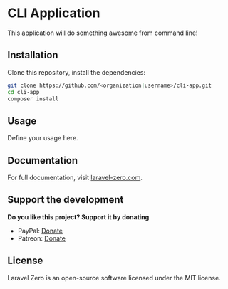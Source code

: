 # CLI Application

This application will do something awesome from command line!

## Installation

Clone this repository, install the dependencies:

```bash
git clone https://github.com/<organization|username>/cli-app.git
cd cli-app
composer install
```

## Usage

Define your usage here.

## Documentation

For full documentation, visit [laravel-zero.com](https://laravel-zero.com/).

## Support the development
**Do you like this project? Support it by donating**

- PayPal: [Donate](https://www.paypal.com/cgi-bin/webscr?cmd=_s-xclick&hosted_button_id=66BYDWAT92N6L)
- Patreon: [Donate](https://www.patreon.com/nunomaduro)

## License

Laravel Zero is an open-source software licensed under the MIT license.
